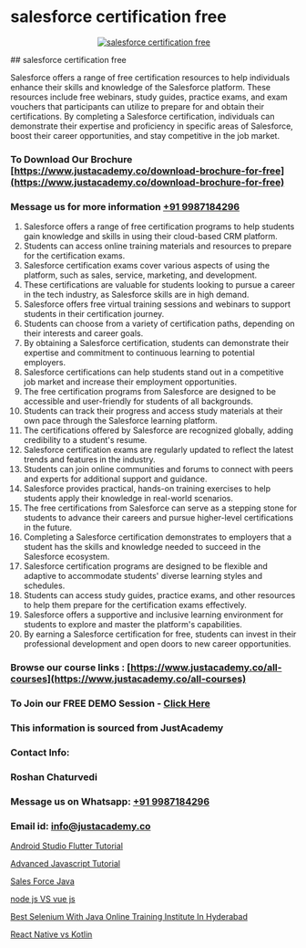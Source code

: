 # salesforce certification free

<p align="center">
  <a href="https://justacademy.co/course-detail/salesforce-training">
    <img src="https://justacademy.co/storage2/course_image/1709973792_course_image.webp" alt="salesforce certification free">
  </a>
</p>
## salesforce certification free

Salesforce offers a range of free certification resources to help individuals enhance their skills and knowledge of the Salesforce platform. These resources include free webinars, study guides, practice exams, and exam vouchers that participants can utilize to prepare for and obtain their certifications. By completing a Salesforce certification, individuals can demonstrate their expertise and proficiency in specific areas of Salesforce, boost their career opportunities, and stay competitive in the job market.
### To Download Our Brochure [https://www.justacademy.co/download-brochure-for-free](https://www.justacademy.co/download-brochure-for-free)
### Message us for more information [+91 9987184296](https://api.whatsapp.com/send?phone=919987184296)
1) Salesforce offers a range of free certification programs to help students gain knowledge and skills in using their cloud-based CRM platform.
2) Students can access online training materials and resources to prepare for the certification exams.
3) Salesforce certification exams cover various aspects of using the platform, such as sales, service, marketing, and development.
4) These certifications are valuable for students looking to pursue a career in the tech industry, as Salesforce skills are in high demand.
5) Salesforce offers free virtual training sessions and webinars to support students in their certification journey.
6) Students can choose from a variety of certification paths, depending on their interests and career goals.
7) By obtaining a Salesforce certification, students can demonstrate their expertise and commitment to continuous learning to potential employers.
8) Salesforce certifications can help students stand out in a competitive job market and increase their employment opportunities.
9) The free certification programs from Salesforce are designed to be accessible and user-friendly for students of all backgrounds.
10) Students can track their progress and access study materials at their own pace through the Salesforce learning platform.
11) The certifications offered by Salesforce are recognized globally, adding credibility to a student's resume.
12) Salesforce certification exams are regularly updated to reflect the latest trends and features in the industry.
13) Students can join online communities and forums to connect with peers and experts for additional support and guidance.
14) Salesforce provides practical, hands-on training exercises to help students apply their knowledge in real-world scenarios.
15) The free certifications from Salesforce can serve as a stepping stone for students to advance their careers and pursue higher-level certifications in the future.
16) Completing a Salesforce certification demonstrates to employers that a student has the skills and knowledge needed to succeed in the Salesforce ecosystem.
17) Salesforce certification programs are designed to be flexible and adaptive to accommodate students' diverse learning styles and schedules.
18) Students can access study guides, practice exams, and other resources to help them prepare for the certification exams effectively.
19) Salesforce offers a supportive and inclusive learning environment for students to explore and master the platform's capabilities.
20) By earning a Salesforce certification for free, students can invest in their professional development and open doors to new career opportunities.

### Browse our course links : [https://www.justacademy.co/all-courses](https://www.justacademy.co/all-courses) 
### To Join our FREE DEMO Session - [Click Here](https://www.justacademy.co/register-for-course-demo)


### This information is sourced from JustAcademy
### Contact Info:
### Roshan Chaturvedi
### Message us on Whatsapp: [+91 9987184296](https://api.whatsapp.com/send?phone=919987184296)
### Email id: [info@justacademy.co](mailto:info@justacademy.co)
                
[Android Studio Flutter Tutorial](https://www.linkedin.com/pulse/android-studio-flutter-tutorial-justacademy-pune-vc9ec/)

[Advanced Javascript Tutorial](https://www.linkedin.com/pulse/advanced-javascript-tutorial-justacademy-ahmedabad-u4ukc?trackingId=NrU%2FxGTMHuiihpfCzrFJdA%3D%3D&lipi=urn%3Ali%3Apage%3Ad_flagship3_company_admin%3BG0jd%2Fn72TAC0suNcPZMgHQ%3D%3D)

[Sales Force Java](https://medium.com/@kamblerajas684/sales-force-java-58f1c04ef397)

[node js VS vue js](https://medium.com/@justacademytraining/node-js-vs-vue-js-03ecccf8fb50)

[Best Selenium With Java Online Training Institute In Hyderabad](https://justacademyin.github.io/justacademy/best-selenium-with-java-online-training-institute-in-hyderabad)

[React Native vs Kotlin](https://justacademyin.github.io/justacademy/react-native-vs-kotlin)

